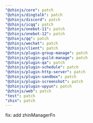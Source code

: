 ```yaml
---
"@zhinjs/core": patch
"@zhinjs/dingtalk": patch
"@zhinjs/discord": patch
"@zhinjs/icqq": patch
"@zhinjs/onebot-11": patch
"@zhinjs/onebot-12": patch
"@zhinjs/qq": patch
"@zhinjs/wechat": patch
"@zhinjs/client": patch
"@zhinjs/plugin-group-manage": patch
"@zhinjs/plugin-guild-manage": patch
"@zhinjs/plugin-qa": patch
"@zhinjs/plugin-schedule": patch
"@zhinjs/plugin-http-server": patch
"@zhinjs/plugin-sandbox": patch
"@zhinjs/plugin-screenshot": patch
"@zhinjs/plugin-upyun": patch
"@zhinjs/web": patch
"test": patch
"zhin": patch
---
```


fix: add zhinManagerFn
